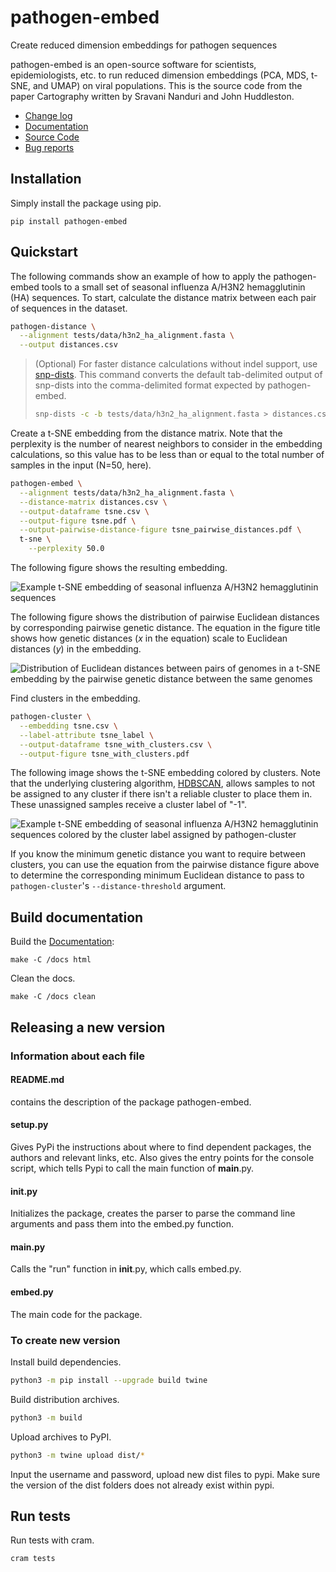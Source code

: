 # pathogen-embed

Create reduced dimension embeddings for pathogen sequences

pathogen-embed is an open-source software for scientists, epidemiologists, etc. to run reduced dimension embeddings (PCA, MDS, t-SNE, and UMAP) on viral populations. This is the source code from the paper Cartography written by Sravani Nanduri and John Huddleston.

 - [Change log](CHANGES.md)
 - [Documentation](https://blab.github.io/pathogen-embed/)
 - [Source Code](https://github.com/blab/pathogen-embed/tree/main)
 - [Bug reports](https://github.com/blab/pathogen-embed/issues)

## Installation

Simply install the package using pip.

```
pip install pathogen-embed
```

## Quickstart

The following commands show an example of how to apply the pathogen-embed tools to a small set of seasonal influenza A/H3N2 hemagglutinin (HA) sequences.
To start, calculate the distance matrix between each pair of sequences in the dataset.

```bash
pathogen-distance \
  --alignment tests/data/h3n2_ha_alignment.fasta \
  --output distances.csv
```

> (Optional) For faster distance calculations without indel support, use [snp-dists](https://github.com/tseemann/snp-dists).
> This command converts the default tab-delimited output of snp-dists into the comma-delimited format expected by pathogen-embed.
>
> ```bash
> snp-dists -c -b tests/data/h3n2_ha_alignment.fasta > distances.csv
> ```

Create a t-SNE embedding from the distance matrix.
Note that the perplexity is the number of nearest neighbors to consider in the embedding calculations, so this value has to be less than or equal to the total number of samples in the input (N=50, here).

```bash
pathogen-embed \
  --alignment tests/data/h3n2_ha_alignment.fasta \
  --distance-matrix distances.csv \
  --output-dataframe tsne.csv \
  --output-figure tsne.pdf \
  --output-pairwise-distance-figure tsne_pairwise_distances.pdf \
  t-sne \
    --perplexity 50.0
```

The following figure shows the resulting embedding.

![Example t-SNE embedding of seasonal influenza A/H3N2 hemagglutinin sequences](images/example-tsne-embedding.png)

The following figure shows the distribution of pairwise Euclidean distances by corresponding pairwise genetic distance.
The equation in the figure title shows how genetic distances (*x* in the equation) scale to Euclidean distances (*y*) in the embedding.

![Distribution of Euclidean distances between pairs of genomes in a t-SNE embedding by the pairwise genetic distance between the same genomes](images/example-tsne-pairwise-distances.png)

Find clusters in the embedding.

```bash
pathogen-cluster \
  --embedding tsne.csv \
  --label-attribute tsne_label \
  --output-dataframe tsne_with_clusters.csv \
  --output-figure tsne_with_clusters.pdf
```

The following image shows the t-SNE embedding colored by clusters.
Note that the underlying clustering algorithm, [HDBSCAN](https://hdbscan.readthedocs.io/en/latest/), allows samples to not be assigned to any cluster if there isn't a reliable cluster to place them in.
These unassigned samples receive a cluster label of "-1".

![Example t-SNE embedding of seasonal influenza A/H3N2 hemagglutinin sequences colored by the cluster label assigned by pathogen-cluster](images/example-tsne-embedding-with-clusters.png)

If you know the minimum genetic distance you want to require between clusters, you can use the equation from the pairwise distance figure above to determine the corresponding minimum Euclidean distance to pass to `pathogen-cluster`'s `--distance-threshold` argument.

## Build documentation

Build the [Documentation](https://blab.github.io/pathogen-embed/):

```
make -C /docs html
```

Clean the docs.

```
make -C /docs clean
```

## Releasing a new version

### Information about each file

#### README.md

contains the description of the package pathogen-embed.

#### setup.py

Gives PyPi the instructions about where to find dependent packages, the authors and relevant links, etc. Also gives the entry points for the console script, which tells Pypi to call the main function of __main__.py.

#### __init__.py

Initializes the package, creates the parser to parse the command line arguments and pass them into the embed.py function.

#### __main__.py

Calls the "run" function in __init__.py, which calls embed.py.

#### embed.py

The main code for the package.

### To create new version

Install build dependencies.

``` bash
python3 -m pip install --upgrade build twine
```

Build distribution archives.

```bash
python3 -m build
```

Upload archives to PyPI.

```bash
python3 -m twine upload dist/*
```

Input the username and password, upload new dist files to pypi. Make sure the version of the dist folders does not already exist within pypi.

## Run tests

Run tests with cram.

``` bash
cram tests
```
